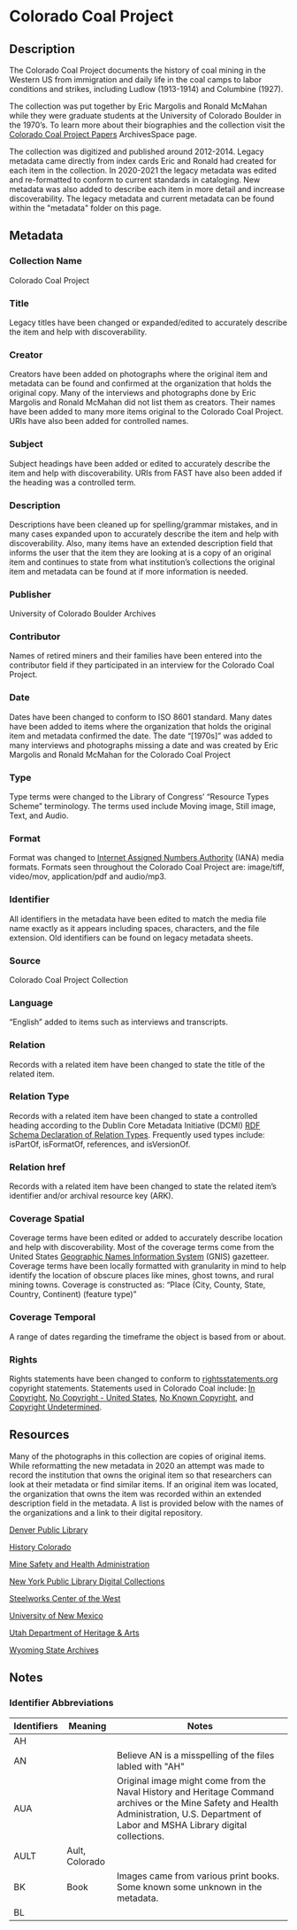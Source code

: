 # Colorado Coal Project
## Description

The Colorado Coal Project documents the history of coal mining in the Western US from immigration and daily life in the coal camps to labor conditions and strikes, including Ludlow (1913-1914) and Columbine (1927).

The collection was put together by Eric Margolis and Ronald McMahan while they were graduate students at the University of Colorado Boulder in the 1970’s. To learn more about their biographies and the collection visit the [Colorado Coal Project Papers]( https://archives.colorado.edu/repositories/2/resources/976) ArchivesSpace page. 

The collection was digitized and published around 2012-2014. Legacy metadata came directly from index cards Eric and Ronald had created for each item in the collection. 
In 2020-2021 the legacy metadata was edited and re-formatted to conform to current standards in cataloging. New metadata was also added to describe each item in more detail and increase discoverability. The legacy metadata and current metadata can be found within the "metadata" folder on this page.

## Metadata

### Collection Name
Colorado Coal Project

### Title
Legacy titles have been changed or expanded/edited to accurately describe the item and help with discoverability.

### Creator
Creators have been added on photographs where the original item and metadata can be found and confirmed at the organization that holds the original copy. Many of the interviews and photographs done by Eric Margolis and Ronald McMahan did not list them as creators. Their names have been added to many more items original to the Colorado Coal Project. URIs have also been added for controlled names.

### Subject
Subject headings have been added or edited to accurately describe the item and help with discoverability. URIs from FAST have also been added if the heading was a controlled term. 
### Description
Descriptions have been cleaned up for spelling/grammar mistakes, and in many cases expanded upon to accurately describe the item and help with discoverability. Also, many items have an extended description field that informs the user that the item they are looking at is a copy of an original item and continues to state from what institution’s collections the original item and metadata can be found at if more information is needed.
### Publisher
University of Colorado Boulder Archives
### Contributor
Names of retired miners and their families have been entered into the contributor field if they participated in an interview for the Colorado Coal Project.
### Date
Dates have been changed to conform to ISO 8601 standard. Many dates have been added to items where the organization that holds the original item and metadata confirmed the date. The date “[1970s]” was added to many interviews and photographs missing a date and was created by Eric Margolis and Ronald McMahan for the Colorado Coal Project
### Type
Type terms were changed to the Library of Congress’ “Resource Types Scheme” terminology. The terms used include Moving image, Still image, Text, and Audio.
### Format
Format was changed to [Internet Assigned Numbers Authority](https://www.iana.org/assignments/media-types/media-types.xhtml) (IANA) media formats. Formats seen throughout the Colorado Coal Project are: image/tiff, video/mov, application/pdf and audio/mp3.
### Identifier
All identifiers in the metadata have been edited to match the media file name exactly as it appears including spaces, characters, and the file extension. Old identifiers can be found on legacy metadata sheets.
### Source
Colorado Coal Project Collection
### Language
“English” added to items such as interviews and transcripts.
### Relation
Records with a related item have been changed to state the title of the related item.
### Relation Type
Records with a related item have been changed to state a controlled heading according to the Dublin Core Metadata Initiative (DCMI) [RDF Schema Declaration of Relation Types](https://www.dublincore.org/specifications/dublin-core/rdf-relation-types/). Frequently used types include: isPartOf, isFormatOf, references, and isVersionOf.
### Relation href
Records with a related item have been changed to state the related item’s identifier and/or archival resource key (ARK).
### Coverage Spatial
Coverage terms have been edited or added to accurately describe location and help with discoverability. Most of the coverage terms come from the United States [Geographic Names Information System](https://geonames.usgs.gov/apex/f?p=138:1:::NO::P1_COUNTY,P1_COUNTY_ALONG:n,) (GNIS) gazetteer. Coverage terms have been locally formatted with granularity in mind to help identify the location of obscure places like mines, ghost towns, and rural mining towns. Coverage is constructed as: “Place (City, County, State, Country, Continent) (feature type)”
### Coverage Temporal
A range of dates regarding the timeframe the object is based from or about.
### Rights
Rights statements have been changed to conform to [rightsstatements.org](https://rightsstatements.org/page/1.0/?language=en) copyright statements. Statements used in Colorado Coal include: [In Copyright](https://rightsstatements.org/page/InC/1.0/?language=en), [No Copyright - United States](https://rightsstatements.org/page/NoC-US/1.0/?language=en), [No Known Copyright](https://rightsstatements.org/page/NKC/1.0/?language=en), and [Copyright Undetermined](https://rightsstatements.org/page/UND/1.0/?language=en).
## Resources
Many of the photographs in this collection are copies of original items. While reformatting the new metadata in 2020 an attempt was made to record the institution that owns the original item so that researchers can look at their metadata or find similar items. If an original item was located, the organization that owns the item was recorded within an extended description field in the metadata. A list is provided below with the names of the organizations and a link to their digital repository.

[Denver Public Library](https://digital.denverlibrary.org/)

[History Colorado](https://5008.sydneyplus.com/HistoryColorado_ArgusNet_Final/Portal.aspx?lang=en-US)

[Mine Safety and Health Administration](https://www.msha.gov/digital-materials-collection)

[New York Public Library Digital Collections](https://digitalcollections.nypl.org/)

[Steelworks Center of the West](https://steelworks.pastperfectonline.com/)

[University of New Mexico](https://econtent.unm.edu/)

[Utah Department of Heritage & Arts](https://collections.lib.utah.edu/)

[Wyoming State Archives](http://spcrphotocollection.wyo.gov/luna/servlet)


## Notes
### Identifier Abbreviations

| Identifiers | Meaning | Notes |
| ----------- | ------- | ----- |
| AH          |         |       |
| AN          |         | Believe AN is a misspelling of the files labled with "AH" |
| AUA         |         | Original image might come from the Naval History and Heritage Command archives or the Mine Safety and Health Administration, U.S. Department of Labor and MSHA Library digital collections.|
| AULT        | Ault, Colorado | |
| BK          | Book | Images came from various print books. Some known some unknown in the metadata. |
| BL | | | Might be a typo for BK |

